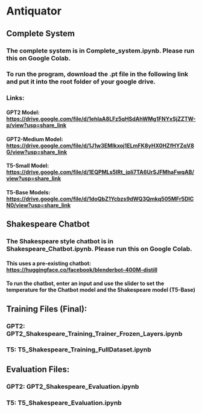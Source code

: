 # Antiquator

## Complete System
### The complete system is in **Complete_system.ipynb**. Please run this on Google Colab.
### To run the program, download the **.pt** file in the following link and put it into the root folder of your google drive.
### Links:
#### GPT2 Model: https://drive.google.com/file/d/1ehlaA8LFz5qHSdAhWMg1FNYxSjZZTW-p/view?usp=share_link
#### GPT2-Medium Model: https://drive.google.com/file/d/1J1w3EMIkxoj1ELmFK8yHX0HZfHYZqV8G/view?usp=share_link
#### T5-Small Model: https://drive.google.com/file/d/1EQPMLs5IRt_jpli7TA6UrSJFMhaFwqAB/view?usp=share_link
#### T5-Base Models: https://drive.google.com/file/d/1doQbZ1Ycbzs9dWQ3Qmkq505MFr5DlCN0/view?usp=share_link

## Shakespeare Chatbot
### The Shakespeare style chatbot is in **Shakespeare_Chatbot.ipynb**. Please run this on Google Colab.
#### This uses a pre-existing chatbot: https://huggingface.co/facebook/blenderbot-400M-distill
#### To run the chatbot, enter an input and use the slider to set the temperature for the Chatbot model and the Shakespeare model (T5-Base)

## Training Files (Final):
### GPT2: GPT2_Shakespeare_Training_Trainer_Frozen_Layers.ipynb
### T5: T5_Shakespeare_Training_FullDataset.ipynb

## Evaluation Files:
### GPT2: GPT2_Shakespeare_Evaluation.ipynb
### T5: T5_Shakespeare_Evaluation.ipynb
